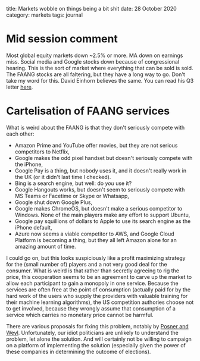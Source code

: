 title: Markets wobble on things being a bit shit
date: 28 October 2020
category: markets
tags: journal

# Mid session comment

Most global equity markets down ~2.5% or more.
MA down on earnings miss.
Social media and Google stocks down because of congressional hearing.
This is the sort of market where everything that can be sold is sold.
The FAANG stocks are all faltering, but they have a long way to go.
Don't take my word for this. David Einhorn believes the same.
You can read his Q3 letter [here](https://seekingalpha.com/article/4381662-greenlight-capital-q3-2020-letter).

# Cartelisation of FAANG services

What is weird about the FAANG is that they don't seriously compete with each other:

* Amazon Prime and YouTube offer movies, but they are not serious competitors to Netflix,
* Google makes the odd pixel handset but doesn't seriously compete with the iPhone,
* Google Pay is a thing, but nobody uses it, and it doesn't really work in the UK (or it didn't last time I checked).
* Bing is a search engine, but well: do *you* use it?
* Google Hangouts works, but doesn't seem to seriously compete with MS Teams or Facetime or Skype or Whatsapp,
* Google shut down Google Plus,
* Google makes ChromeOS, but doesn't make a serious competitor to Windows. None of the main players make any effort to support Ubuntu,
* Google pay squillions of dollars to Apple to use its search engine as the iPhone default,
* Azure now seems a viable competitor to AWS, and Google Cloud Platform is becoming a thing, but they all left Amazon alone for an amazing amount of time.

I could go on, but this looks suspiciously like a profit maximizing strategy for the (small number of) players and a not very good deal for the consumer. What is weird is that rather than secretly agreeing to rig the price, this cooperation seems to be an agreement to carve up the market to allow each participant to gain a monopoly in one service. 
Because the services are often free at the point of consumption (actually paid for by the hard work of the users who supply the providers with valuable training for their machine learning algorithms), the US competition authories choose not to get involved, because they wrongly assume that consumption of a service which carries no monetary price cannot be harmful.

There are various proposals for fixing this problem, notably by [Posner and Weyl](https://journals.openedition.org/oeconomia/6984?lang=en). Unfortunately, our idiot politicians are unlikely to understand the problem, let alone the solution. And will certainly not be willing to campaign on a platform of implementing the solution (especially given the power of these companies in determining the outcome of elections).

